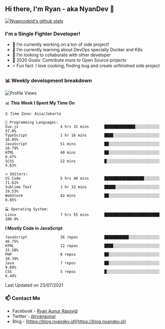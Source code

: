 ## Hi there, I'm Ryan - aka NyanDev 👋

[![Nyancodeid's github stats](https://github-readme-stats.vercel.app/api?username=nyancodeid)](https://github.com/nyancodeid/nyancodeid)

### I'm a Single Fighter Developer!
- 🔭 I’m currently working on a ton of side project!
- 🌱 I’m currently learning about DevOps specially Docker and K8s
- 👯 I’m looking to collaborate with other developer
- 🥅 2020 Goals: Contribute more to Open Source projects
- ⚡ Fun fact: I love cooking, finding bug and create unfinished side project 

### 📊 Weekly development breakdown

<!--START_SECTION:waka-->
![Profile Views](http://img.shields.io/badge/Profile%20Views-5-blue)

📊 **This Week I Spent My Time On** 

```text
⌚︎ Time Zone: Asia/Jakarta

💬 Programming Languages: 
Vue.js                   4 hrs 31 mins       ██████████████░░░░░░░░░░░   57.0% 
TypeScript               1 hr 16 mins        ████░░░░░░░░░░░░░░░░░░░░░   16.05% 
JavaScript               51 mins             ██░░░░░░░░░░░░░░░░░░░░░░░   10.79% 
HTML                     40 mins             ██░░░░░░░░░░░░░░░░░░░░░░░   8.47% 
SCSS                     22 mins             █░░░░░░░░░░░░░░░░░░░░░░░░   4.63%

🔥 Editors: 
VS Code                  5 hrs 40 mins       ██████████████████░░░░░░░   71.62% 
Sublime Text             1 hr 32 mins        █████░░░░░░░░░░░░░░░░░░░░   19.53% 
WebStorm                 42 mins             ██░░░░░░░░░░░░░░░░░░░░░░░   8.85%

💻 Operating System: 
Linux                    7 hrs 55 mins       █████████████████████████   100.0%

```

**I Mostly Code in JavaScript** 

```text
JavaScript               36 repos            ███████████░░░░░░░░░░░░░░   46.75% 
HTML                     12 repos            ████░░░░░░░░░░░░░░░░░░░░░   15.58% 
PHP                      8 repos             ██░░░░░░░░░░░░░░░░░░░░░░░   10.39% 
Java                     7 repos             ██░░░░░░░░░░░░░░░░░░░░░░░   9.09% 
CSS                      5 repos             █░░░░░░░░░░░░░░░░░░░░░░░░   6.49%

```



 Last Updated on 23/07/2021
<!--END_SECTION:waka-->

### 📫 Contact Me
- Facebook - [Ryan Aunur Rassyid](https://facebook.com/ryan.hac)
- Twitter - [@ryanaunur](https://twitter.com/ryanaunur)
- Blog - [https://blog.nyandev.id](https://blog.nyandev.id)
